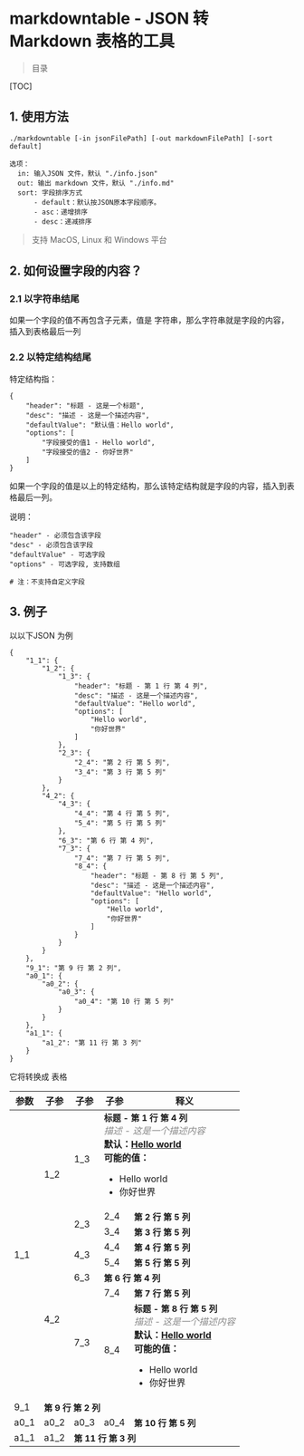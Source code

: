 # markdowntable - JSON 转 Markdown 表格的工具

> 目录

[TOC]

## 1. 使用方法

```
./markdowntable [-in jsonFilePath] [-out markdownFilePath] [-sort default]

选项：
  in: 输入JSON 文件，默认 "./info.json"
  out: 输出 markdown 文件，默认 "./info.md"
  sort: 字段排序方式
      - default：默认按JSON原本字段顺序。
      - asc：递增排序
      - desc：递减排序
```
> 支持 MacOS, Linux 和 Windows 平台

## 2. 如何设置字段的内容？
### 2.1 以字符串结尾
如果一个字段的值不再包含子元素，值是 字符串，那么字符串就是字段的内容，插入到表格最后一列

### 2.2 以特定结构结尾
特定结构指：

```
{
    "header": "标题 - 这是一个标题",
    "desc": "描述 - 这是一个描述内容",
    "defaultValue": "默认值：Hello world",
    "options": [
        "字段接受的值1 - Hello world",
        "字段接受的值2 - 你好世界"
    ]
}
```
如果一个字段的值是以上的特定结构，那么该特定结构就是字段的内容，插入到表格最后一列。

说明：

```
"header" - 必须包含该字段
"desc" - 必须包含该字段
"defaultValue" - 可选字段
"options" - 可选字段, 支持数组

# 注：不支持自定义字段
```


## 3. 例子
以以下JSON 为例
```
{
    "1_1": {
        "1_2": {
            "1_3": {
                "header": "标题 - 第 1 行 第 4 列",
                "desc": "描述 - 这是一个描述内容",
                "defaultValue": "Hello world",
                "options": [
                    "Hello world",
                    "你好世界"
                ]
            },
            "2_3": {
                "2_4": "第 2 行 第 5 列",
                "3_4": "第 3 行 第 5 列"
            }
        },
        "4_2": {
            "4_3": {
                "4_4": "第 4 行 第 5 列",
                "5_4": "第 5 行 第 5 列"
            },
            "6_3": "第 6 行 第 4 列",
            "7_3": {
                "7_4": "第 7 行 第 5 列",
                "8_4": {
                    "header": "标题 - 第 8 行 第 5 列",
                    "desc": "描述 - 这是一个描述内容",
                    "defaultValue": "Hello world",
                    "options": [
                        "Hello world",
                        "你好世界"
                    ]
                }
            }
        }
    },
    "9_1": "第 9 行 第 2 列",
    "a0_1": {
        "a0_2": {
            "a0_3": {
                "a0_4": "第 10 行 第 5 列"
            }
        }
    },
    "a1_1": {
        "a1_2": "第 11 行 第 3 列"
    }
}
```
它将转换成 表格

<table style="width:100%">
<thead>
	<th>参数</th>
	<th>子参</th>
	<th>子参</th>
	<th>子参</th>
	<th>释义</th>
</thead>
<tbody>
	<tr>
		<td rowspan="8">1_1</td>
		<td rowspan="3">1_2</td>
		<td>1_3</td>
		<td colspan="2"><strong style="font-size: 15px">标题 - 第 1 行 第 4 列</strong><br/> <em style="color: #888888">描述 - 这是一个描述内容</em><br/> <b>默认：<ins>Hello world</ins></b><br/> <b>可能的值：</b> <ul><li>Hello world</li><li>你好世界</li></ul></td>
	</tr>
	<tr>
		<td rowspan="2">2_3</td>
		<td>2_4</td>
		<td><strong style="font-size: 15px">第 2 行 第 5 列</strong></td>
	</tr>
	<tr>
		<td>3_4</td>
		<td><strong style="font-size: 15px">第 3 行 第 5 列</strong></td>
	</tr>
	<tr>
		<td rowspan="5">4_2</td>
		<td rowspan="2">4_3</td>
		<td>4_4</td>
		<td><strong style="font-size: 15px">第 4 行 第 5 列</strong></td>
	</tr>
	<tr>
		<td>5_4</td>
		<td><strong style="font-size: 15px">第 5 行 第 5 列</strong></td>
	</tr>
	<tr>
		<td>6_3</td>
		<td colspan="2"><strong style="font-size: 15px">第 6 行 第 4 列</strong></td>
	</tr>
	<tr>
		<td rowspan="2">7_3</td>
		<td>7_4</td>
		<td><strong style="font-size: 15px">第 7 行 第 5 列</strong></td>
	</tr>
	<tr>
		<td>8_4</td>
		<td><strong style="font-size: 15px">标题 - 第 8 行 第 5 列</strong><br/> <em style="color: #888888">描述 - 这是一个描述内容</em><br/> <b>默认：<ins>Hello world</ins></b><br/> <b>可能的值：</b> <ul><li>Hello world</li><li>你好世界</li></ul></td>
	</tr>
	<tr>
		<td>9_1</td>
		<td colspan="4"><strong style="font-size: 15px">第 9 行 第 2 列</strong></td>
	</tr>
	<tr>
		<td>a0_1</td>
		<td>a0_2</td>
		<td>a0_3</td>
		<td>a0_4</td>
		<td><strong style="font-size: 15px">第 10 行 第 5 列</strong></td>
	</tr>
	<tr>
		<td>a1_1</td>
		<td>a1_2</td>
		<td colspan="3"><strong style="font-size: 15px">第 11 行 第 3 列</strong></td>
	</tr>
</tbody>
</table>